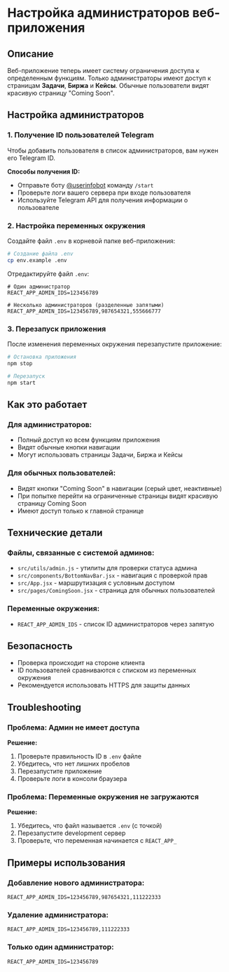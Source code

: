 # Настройка администраторов веб-приложения

## Описание
Веб-приложение теперь имеет систему ограничения доступа к определенным функциям. Только администраторы имеют доступ к страницам **Задачи**, **Биржа** и **Кейсы**. Обычные пользователи видят красивую страницу "Coming Soon".

## Настройка администраторов

### 1. Получение ID пользователей Telegram
Чтобы добавить пользователя в список администраторов, вам нужен его Telegram ID.

**Способы получения ID:**
- Отправьте боту [@userinfobot](https://t.me/userinfobot) команду `/start`
- Проверьте логи вашего сервера при входе пользователя
- Используйте Telegram API для получения информации о пользователе

### 2. Настройка переменных окружения

Создайте файл `.env` в корневой папке веб-приложения:

```bash
# Создание файла .env
cp env.example .env
```

Отредактируйте файл `.env`:

```env
# Один администратор
REACT_APP_ADMIN_IDS=123456789

# Несколько администраторов (разделенные запятыми)
REACT_APP_ADMIN_IDS=123456789,987654321,555666777
```

### 3. Перезапуск приложения

После изменения переменных окружения перезапустите приложение:

```bash
# Остановка приложения
npm stop

# Перезапуск
npm start
```

## Как это работает

### Для администраторов:
- Полный доступ ко всем функциям приложения
- Видят обычные кнопки навигации
- Могут использовать страницы Задачи, Биржа и Кейсы

### Для обычных пользователей:
- Видят кнопки "Coming Soon" в навигации (серый цвет, неактивные)
- При попытке перейти на ограниченные страницы видят красивую страницу Coming Soon
- Имеют доступ только к главной странице

## Технические детали

### Файлы, связанные с системой админов:
- `src/utils/admin.js` - утилиты для проверки статуса админа
- `src/components/BottomNavBar.jsx` - навигация с проверкой прав
- `src/App.jsx` - маршрутизация с условным доступом
- `src/pages/ComingSoon.jsx` - страница для обычных пользователей

### Переменные окружения:
- `REACT_APP_ADMIN_IDS` - список ID администраторов через запятую

## Безопасность
- Проверка происходит на стороне клиента
- ID пользователей сравниваются с списком из переменных окружения
- Рекомендуется использовать HTTPS для защиты данных

## Troubleshooting

### Проблема: Админ не имеет доступа
**Решение:**
1. Проверьте правильность ID в `.env` файле
2. Убедитесь, что нет лишних пробелов
3. Перезапустите приложение
4. Проверьте логи в консоли браузера

### Проблема: Переменные окружения не загружаются
**Решение:**
1. Убедитесь, что файл называется `.env` (с точкой)
2. Перезапустите development сервер
3. Проверьте, что переменная начинается с `REACT_APP_`

## Примеры использования

### Добавление нового администратора:
```env
REACT_APP_ADMIN_IDS=123456789,987654321,111222333
```

### Удаление администратора:
```env
REACT_APP_ADMIN_IDS=123456789,111222333
```

### Только один администратор:
```env
REACT_APP_ADMIN_IDS=123456789
```
